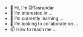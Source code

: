 - 👋 Hi, I’m @Tasrupdar
- 👀 I’m interested in ...
- 🌱 I’m currently learning ...
- 💞️ I’m looking to collaborate on ...
- 📫 How to reach me ...

<!---
Tasrupdar/Tasrupdar is a ✨ special ✨ repository because its `README.md` (this file) appears on your GitHub profile.
You can click the Preview link to take a look at your changes.
--->
